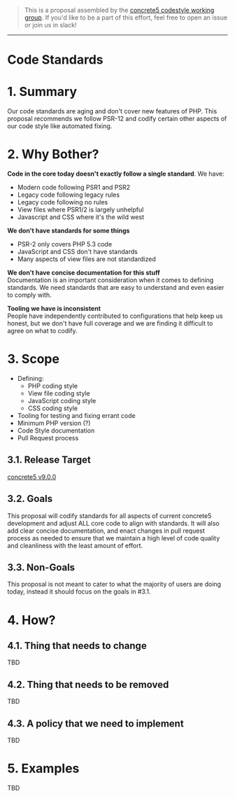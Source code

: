 > This is a proposal assembled by the [concrete5 codestyle working group][github-link]. If you'd like to be a part of this
effort, feel free to open an issue or join us in slack!

----
# Code Standards

# 1. Summary
Our code standards are aging and don't cover new features of PHP. This proposal recommends we follow PSR-12 and codify
certain other aspects of our code style like automated fixing.

# 2. Why Bother?
**Code in the core today doesn't exactly follow a single standard**. We have:

* Modern code following PSR1 and PSR2
* Legacy code following legacy rules
* Legacy code following no rules
* View files where PSR1/2 is largely unhelpful
* Javascript and CSS where it's the wild west

**We don't have standards for some things**

* PSR-2 only covers PHP 5.3 code
* JavaScript and CSS don't have standards
* Many aspects of view files are not standardized

**We don't have concise documentation for this stuff**  
Documentation is an important consideration when it comes to defining standards. We need standards that are easy to
understand and even easier to comply with.

**Tooling we have is inconsistent**  
People have independently contributed to configurations that help keep us honest, but we don't have full coverage and we
are finding it difficult to agree on what to codify.

# 3. Scope
* Defining: 
  * PHP coding style
  * View file coding style
  * JavaScript coding style
  * CSS coding style
* Tooling for testing and fixing errant code
* Minimum PHP version (?)
* Code Style documentation
* Pull Request process


## 3.1. Release Target
[concrete5 v9.0.0][version-milestone]

## 3.2. Goals
This proposal will codify standards for all aspects of current concrete5 development and adjust ALL core code to align
with standards. It will also add clear concise documentation, and enact changes in pull request process as needed to 
ensure  that we maintain a high level of code quality and cleanliness with the least amount of effort.

## 3.3. Non-Goals
This proposal is not meant to cater to what the majority of users are doing today, instead it should focus on the goals
in #3.1.

# 4. How?

## 4.1. Thing that needs to change
TBD

## 4.2. Thing that needs to be removed
TBD

## 4.3. A policy that we need to implement
TBD

# 5. Examples
TBD


[github-link]: https://github.com/buttress/concrete5_codestyle_wg
[version-milestone]: https://github.com/concrete5/concrete5/milestone/21
